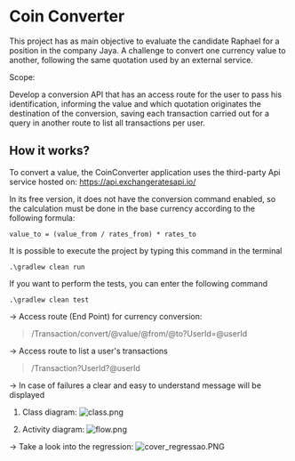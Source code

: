 # Coin Converter

This project has as main objective to evaluate the candidate Raphael for a position in the company Jaya. A challenge to convert one currency value to another, following the same quotation used by an external service.

Scope:   
 

> 
Develop a conversion API that has an access route for the user to pass his identification, informing the value and which quotation originates the destination of the conversion, saving each transaction carried out for a query in another route to list all transactions per user.


## How it works?

To convert a value, the CoinConverter application uses the third-party Api service hosted on: https://api.exchangeratesapi.io/

In its free version, it does not have the conversion command enabled, so the calculation must be done in the base currency according to the following formula: 
``` 
value_to = (value_from / rates_from) * rates_to
```
It is possible to execute the project by typing this command in the terminal
```
.\gradlew clean run
```
If you want to perform the tests, you can enter the following command
```
.\gradlew clean test
```

-> Access route (End Point) for currency conversion:
> /Transaction/convert/@value/@from/@to?UserId=@userId

-> Access route to list a user's transactions
> /Transaction?UserId?@userId

-> In case of failures a clear and easy to understand message will be displayed


1. Class diagram:
![class.png](https://cdn.hashnode.com/res/hashnode/image/upload/v1622098256618/XmK2ooOGy.png)

2. Activity diagram:
![flow.png](https://cdn.hashnode.com/res/hashnode/image/upload/v1622098244353/BiaXTjx0M.png)

-> Take a look into the regression:
![cover_regressao.PNG](https://cdn.hashnode.com/res/hashnode/image/upload/v1622097660058/UO78SsVwz.png)
